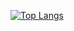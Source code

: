 [![Top Langs](https://github-readme-stats.vercel.app/api/top-langs/?username={UeharaS}
)](https://github.com/anuraghazra/github-readme-stats)

